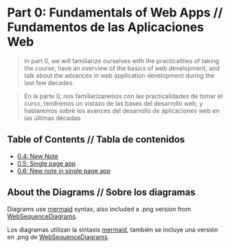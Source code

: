 # Part 0: Fundamentals of Web Apps // Fundamentos de las Aplicaciones Web

> In part 0, we will familiarize ourselves with the practicalities of taking the course, have an overview of the basics of web development, and talk about the advances in web application development during the last few decades.

> En la parte 0, nos familiarizaremos con las practicalidades de tomar el curso, tendremos un vistazo de las bases 
del desarrollo web, y hablaremos sobre los avances del desarrollo de aplicaciones web en las últimas décadas.

## Table of Contents // Tabla de contenidos

- [0.4: New Note](./excercise0.4.md)
- [0.5: Single page app](./excercise0.5.md)
- [0.6: New note in single page app](./excercise0.6.md)

## About the Diagrams // Sobre los diagramas

Diagrams use [mermaid](https://github.com/mermaid-js/mermaid) syntax, also included a .png version from [WebSequenceDiagrams](https://www.websequencediagrams.com).

Los diagramas utilizan la sintaxis [mermaid](https://github.com/mermaid-js/mermaid), también se incluye una versión en .png de [WebSequenceDiagrams](https://www.websequencediagrams.com).